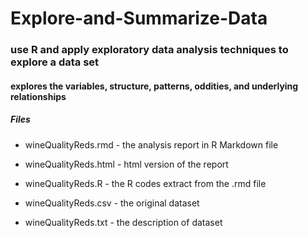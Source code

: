 # Explore-and-Summarize-Data

### use R and apply exploratory data analysis techniques to explore a data set

#### explores the variables, structure, patterns, oddities, and underlying relationships

##### Files
* wineQualityReds.rmd - the analysis report in R Markdown file

* wineQualityReds.html - html version of the report

* wineQualityReds.R - the R codes extract from the .rmd file

* wineQualityReds.csv - the original dataset

* wineQualityReds.txt - the description of dataset
